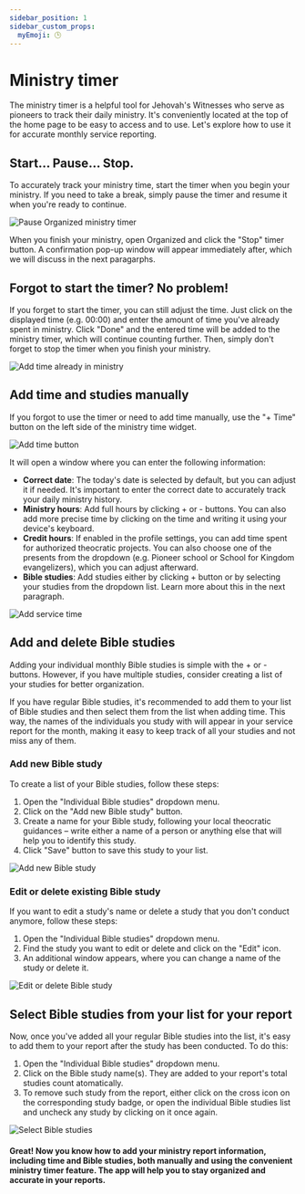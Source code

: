 ```yaml
---
sidebar_position: 1
sidebar_custom_props:
  myEmoji: 🕒
---
```


# Ministry timer

The ministry timer is a helpful tool for Jehovah's Witnesses who serve as pioneers to track their daily ministry. It's conveniently located at the top of the home page to be easy to access and to use. Let's explore how to use it for accurate monthly service reporting.

## Start... Pause... Stop.

To accurately track your ministry time, start the timer when you begin your ministry. If you need to take a break, simply pause the timer and resume it when you're ready to continue.

![Pause Organized ministry timer](./img/pause-timer.gif)

When you finish your ministry, open Organized and click the "Stop" timer button. A confirmation pop-up window will appear immediately after, which we will discuss in the next paragarphs.

## Forgot to start the timer? No problem!

If you forget to start the timer, you can still adjust the time. Just click on the displayed time (e.g. 00:00) and enter the amount of time you've already spent in ministry. Click "Done" and the entered time will be added to the ministry timer, which will continue counting further. Then, simply don't forget to stop the timer when you finish your ministry.

![Add time already in ministry](./img/time-already-in-service.gif)

## Add time and studies manually

If you forgot to use the timer or need to add time manually, use the "+ Time" button on the left side of the ministry time widget.

![Add time button](./img/add-time.png)

It will open a window where you can enter the following information:

- **Correct date**: The today's date is selected by default, but you can adjust it if needed. It's important to enter the correct date to accurately track your daily ministry history.
- **Ministry hours**: Add full hours by clicking + or - buttons. You can also add more precise time by clicking on the time and writing it using your device's keyboard.
- **Credit hours**: If enabled in the profile settings, you can add time spent for authorized theocratic projects. You can also choose one of the presents from the dropdown (e.g. Pioneer school or School for Kingdom evangelizers), which you can adjust afterward.
- **Bible studies**: Add studies either by clicking + button or by selecting your studies from the dropdown list. Learn more about this in the next paragraph.

![Add service time](./img/add-time-popup.png)

## Add and delete Bible studies

Adding your individual monthly Bible studies is simple with the + or - buttons. However, if you have multiple studies, consider creating a list of your studies for better organization.

If you have regular Bible studies, it's recommended to add them to your list of Bible studies and then select them from the list when adding time. This way, the names of the individuals you study with will appear in your service report for the month, making it easy to keep track of all your studies and not miss any of them.

### Add new Bible study

To create a list of your Bible studies, follow these steps:

1. Open the "Individual Bible studies" dropdown menu.
2. Click on the "Add new Bible study" button.
3. Create a name for your Bible study, following your local theocratic guidances – write either a name of a person or anything else that will help you to identify this study.
4. Click "Save" button to save this study to your list.

![Add new Bible study](./img/add-study.png)

### Edit or delete existing Bible study

If you want to edit a study's name or delete a study that you don't conduct anymore, follow these steps:

1. Open the "Individual Bible studies" dropdown menu.
2. Find the study you want to edit or delete and click on the "Edit" icon.
3. An additional window appears, where you can change a name of the study or delete it.

![Edit or delete Bible study](./img/edit-study.png)

## Select Bible studies from your list for your report

Now, once you've added all your regular Bible studies into the list, it's easy to add them to your report after the study has been conducted. To do this:

1. Open the "Individual Bible studies" dropdown menu.
2. Click on the Bible study name(s). They are added to your report's total studies count atomatically.
3. To remove such study from the report, either click on the cross icon on the corresponding study badge, or open the individual Bible studies list and uncheck any study by clicking on it once again.

![Select Bible studies](./img/select-studies.gif)

#### Great! Now you know how to add your ministry report information, including time and Bible studies, both manually and using the convenient ministry timer feature. The app will help you to stay organized and accurate in your reports.
